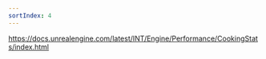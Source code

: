```yaml
---
sortIndex: 4
---
```


<https://docs.unrealengine.com/latest/INT/Engine/Performance/CookingStats/index.html>
